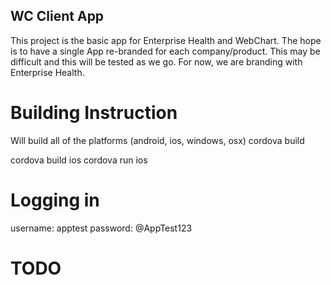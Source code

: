 

WC Client App
-------------

This project is the basic app for Enterprise Health and WebChart.  The hope is to have a single App re-branded for each company/product.  This may be difficult and this will be tested as we go. For now, we are branding with Enterprise Health.

Building Instruction
====================

Will build all of the platforms (android, ios, windows, osx)
cordova build


cordova build ios
cordova run ios


Logging in
==========
username: apptest
password: @AppTest123

TODO
=====


